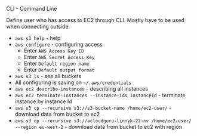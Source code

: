 CLI - Command Line

Define user who has access to EC2 through CLI.
Mostly have to be used when connecting outside.

- `aws s3 help` - help
- `aws configure` - configuring access
	- Enter `AWS Access Key ID`
	- Enter `AWS Secret Access Key`
	- Enter `Default region name`
	- Enter `Default output format`
- `aws s3 ls` - see all buckets
- All configuring is saving on `~/.aws/credentials`
- `aws ec2 describe-instances` - describing all instances
- `aws ec2 terminate-instances --instance-ids InstanceId` - terminate instance by instance Id
- `aws s3 cp --recursive s3://s3-bucket-name /home/ec2-user/` - download data from bucket to ec2
- `aws s3 cp --recursive s3://acloudguru-linnyk-22-nv /home/ec2-user/ --region eu-west-2` - download data from bucket to ec2 with region 
